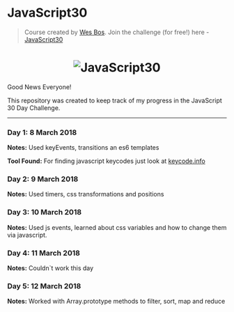 # JavaScript30
> Course created by [Wes Bos](https://github.com/wesbos). Join the challenge (for free!) here - [JavaScript30](https://javascript30.com/account)

<h1 align="center">
  <img src="https://javascript30.com/images/JS3-social-share.png" style="max-width:100%" alt="JavaScript30" />
</h1>

Good News Everyone!

This repository was created to keep track of my progress in the JavaScript 30 Day Challenge.

---

### Day 1: 8 March 2018
**Notes:** Used keyEvents, transitions an es6 templates

**Tool Found:** For finding javascript keycodes just look at [keycode.info](http://keycode.info/)

### Day 2: 9 March 2018
**Notes:** Used timers, css transformations and positions

### Day 3: 10 March 2018
**Notes:** Used js events, learned about css variables and how to change them via javascript.

### Day 4: 11 March 2018
**Notes:** Couldn`t work this day

### Day 5: 12 March 2018
**Notes:** Worked with Array.prototype methods to filter, sort, map and reduce